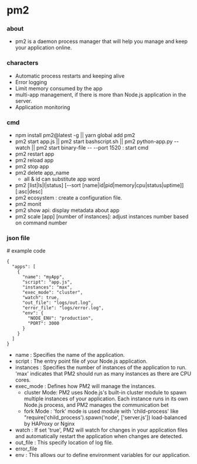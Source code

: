# pm2

### about

- pm2 is a daemon process manager that will help you manage and keep your application online.

### characters

- Automatic process restarts and keeping alive
- Error logging
- Limit memory consumed by the app
- multi-app management, if there is more than Node.js application in the server.
- Application monitoring


### cmd

- npm install pm2@latest -g || yarn global add pm2
- pm2 start app.js || pm2 start bashscript.sh || pm2 python-app.py --watch || pm2 start binary-file -- --port 1520 : start cmd
- pm2 restart app
- pm2 reload app
- pm2 stop app
- pm2 delete app_name 
  - all & id can substitute app word
- pm2 [list|ls|l|status] [--sort [name|id|pid|memory|cpu|status|uptime]][:asc|desc]
- pm2 ecosystem : create a configuration file.
- pm2 monit
- pm2 show api: display metadata about app
- pm2 scale [app] [number of instances]: adjust instances number based on command number


### json file
  
\# example code

```
{
  "apps": [
    {
      "name": "myApp",
      "script": "app.js",
      "instances": "max",
      "exec_mode": "cluster",
      "watch": true,
      "out_file": "logs/out.log",
      "error_file": "logs/error.log",
      "env": {
        "NODE_ENV": "production",
        "PORT": 3000
      }
    }
  ]
}

```

- name            : Specifies the name of the application.
- script          : The entry point file of your Node.js application.
- instances       : Specifies the number of instances of the application to run. 'max' indicates that PM2 should run as many instances as there are CPU cores.
- exec_mode       : Defines how PM2 will manage the instances.
  - cluster Mode: PM2 uses Node.js's built-in cluster module to spawn multiple instances of your application. Each instance runs in its own Node.js process, and PM2 manages the communication bet
  - fork Mode   : 'fork' mode is used module with 'child-process' like "require('child_process').spawn('node', ['server.js']) load-balanced by HAProxy or Nginx
- watch           : If set 'true', PM2 will watch for changes in your application files and automatically restart the application when changes are detected.
- out_file        : This specify location of log file.
- error_file
- env             : This allows our to define environment variables for our application.